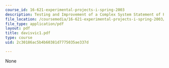 ```yaml
---
course_id: 16-621-experimental-projects-i-spring-2003
description: Testing and Improvement of a Complex System Statement of Project
file_location: /coursemedia/16-621-experimental-projects-i-spring-2003/2c30186ac5b4b60381d7775035ae337d_davisvic1.pdf
file_type: application/pdf
layout: pdf
title: davisvic1.pdf
type: course
uid: 2c30186ac5b4b60381d7775035ae337d

---
```

None
